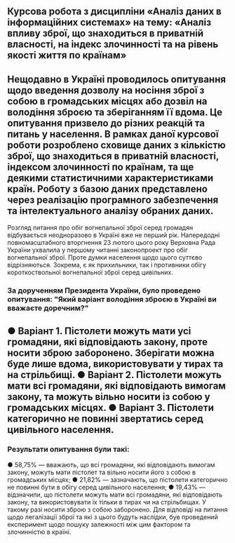 **Курсова робота з дисципліни «Аналіз даних в інформаційних системах» на тему: «Аналіз впливу зброї, що знаходиться в приватній власності, на індекс злочинності та на рівень якості життя по країнам»** 
 --- 
  Нещодавно в Україні проводилось опитування щодо введення дозволу на носіння зброї з собою в громадських місцях або дозвіл на володіння зброєю та зберіганням її вдома. Це опитування призвело до різних реакцій та питань у
населення.
  В рамках даної курсової роботи розроблено сховище даних з кількістю зброї, що знаходиться в приватній власності, індексом злочинності по країнам, та ще деякими статистичними характеристиками країн. Роботу з базою даних
представлено через реалізацію програмного забезпечення та інтелектуального аналізу обраних даних.
---
Розгляд питання про обіг вогнепальної зброї серед громадян відбувається неодноразово в Україні вже не перший рік. Напередодні повномасштабного вторгнення 23 лютого цього року Верховна Рада України ухвалила у першому
читанні законопроект про обіг вогнепальної зброї. Проте думки населення щодо цього суттєво відрізняються. Зокрема, є як прихильники, так і противники обігу короткоствольної вогнепальної зброї серед цивільних.
### За дорученням Президента України, було проведено опитування: "Який варіант володіння зброєю в Україні ви вважаєте доречним?"
● Варіант 1. Пістолети можуть мати усі громадяни, які відповідають закону, проте носити зброю заборонено. Зберігати можна буде лише вдома, використовувати у тирах та на стрільбищі. 
● Варіант 2. Пістолети можуть мати всі громадяни, які відповідають вимогам закону, та можуть вільно носити із собою у громадських місцях.
● Варіант 3. Пістолети категорично не повинні звертатись серед цивільного населення.
---
### Результати опитування були такі:
● 58,75% — вважають, що всі громадяни, які відповідають вимогам закону, можуть мати пістолет та вільно носити його з собою в громадських місцях;
● 21,82% — зазначають, що пістолети категорично не повинні бути в обігу серед цивільного населення;
● 19,43% — відзначили, що пістолети можуть мати всі громадяни, які відповідають закону, та використовувати їх тільки в тирах чи на стрільбищах. У такому разі носити зброю з собою заборонено.
Для відповіді на питання щодо легалізації зброї та які з цього будуть наслідки, був проведений експеримент щодо пошуку залежності між цим фактором та злочинністю в країні.




